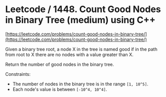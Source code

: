 # Leetcode / 1448. Count Good Nodes in Binary Tree (medium) using C++

[https://leetcode.com/problems/count-good-nodes-in-binary-tree/](https://leetcode.com/problems/count-good-nodes-in-binary-tree/)

Given a binary tree root, a node X in the tree is named good if in the path from root to X there are no nodes with a value greater than X.

Return the number of good nodes in the binary tree.

Constraints:

- The number of nodes in the binary tree is in the range `[1, 10^5]`.
- Each node's value is between `[-10^4, 10^4]`.
